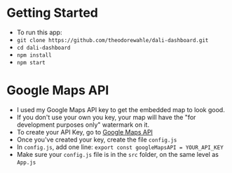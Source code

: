# Getting Started

- To run this app:
- `git clone https://github.com/theodorewahle/dali-dashboard.git`
- `cd dali-dashboard`
- `npm install`
- `npm start`

# Google Maps API

- I used my Google Maps API key to get the embedded map to look good.
- If you don't use your own you key, your map will have the "for development purposes only" watermark on it.
- To create your API Key, go to [Google Maps API](https://developers.google.com/maps/documentation/javascript/get-api-key)
- Once you've created your key, create the file `config.js`
- In `config.js`, add one line: `export const googleMapsAPI = YOUR_API_KEY`
- Make sure your `config.js` file is in the `src` folder, on the same level as `App.js`
